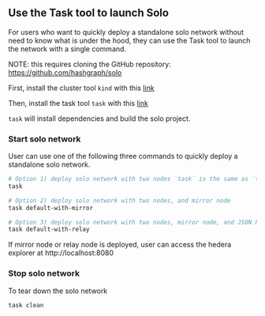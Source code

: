 ## Use the Task tool to launch Solo

For users who want to quickly deploy a standalone solo network without need to know what is under the hood,
they can use the Task tool to launch the network with a single command.

NOTE: this requires cloning the GitHub repository: https://github.com/hashgraph/solo

First, install the cluster tool `kind` with this [link](https://kind.sigs.k8s.io/docs/user/quick-start#installation)

Then, install the task tool `task` with this [link](https://taskfile.dev/installation/)

`task` will install dependencies and build the solo project.

### Start solo network

User can use one of the following three commands to quickly deploy a standalone solo network.

```bash
# Option 1) deploy solo network with two nodes `task` is the same as `task default`
task

# Option 2) deploy solo network with two nodes, and mirror node
task default-with-mirror

# Option 3) deploy solo network with two nodes, mirror node, and JSON RPC relay
task default-with-relay
```

If mirror node or relay node is deployed, user can access the hedera explorer at http://localhost:8080

### Stop solo network

To tear down the solo network

```bash
task clean
```
